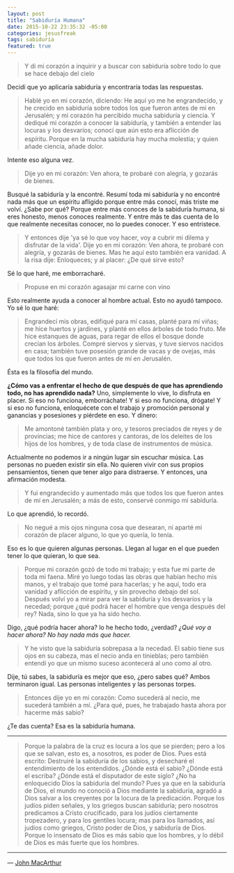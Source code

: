 ```yaml
---
layout: post
title: "Sabiduría Humana"
date: 2015-10-22 23:35:32 -05:00
categories: jesusfreak
tags: sabiduría
featured: true
---
```

> Y di mi corazón a inquirir y a buscar con sabiduría sobre todo lo que se hace debajo del cielo

Decidí que yo aplicaría sabiduría y encontraría todas las respuestas.

> Hablé yo en mi corazón, diciendo: He aquí yo me he engrandecido, y he crecido en sabiduría sobre todos los que fueron antes de mí en Jerusalén; y mi corazón ha percibido mucha sabiduría y ciencia. Y dediqué mi corazón a conocer la sabiduría, y también a entender las locuras y los desvaríos; conocí que aún esto era aflicción de espíritu.<b><sup> </sup></b>Porque en la mucha sabiduría hay mucha molestia; y quien añade ciencia, añade dolor.

Intente eso alguna vez.

> Dije yo en mi corazón: Ven ahora, te probaré con alegría, y gozarás de bienes.

Busqué la sabiduría y la encontré. Resumí toda mi sabiduría y no encontré nada más que un espíritu afligido porque entre más conocí, más triste me volví. ¿Sabe por qué? Porque entre más conoces de la sabiduría humana, si eres honesto, menos conoces realmente. Y entre más te das cuenta de lo que realmente necesitas conocer, no lo puedes conocer. Y eso entristece.

> Y entonces dije 'ya sé lo que voy hacer, voy a cubrir mi dilema y disfrutar de la vida'. Dije yo en mi corazón: Ven ahora, te probaré con alegría, y gozarás de bienes. Mas he aquí esto también era vanidad. A la risa dije: Enloqueces; y al placer: ¿De qué sirve esto?

Sé lo que haré, me emborracharé.

> Propuse en mi corazón agasajar mi carne con vino

Esto realmente ayuda a conocer al hombre actual. Esto no ayudó tampoco. Yo sé lo que haré:

> Engrandecí mis obras, edifiqué para mí casas, planté para mí viñas; me hice huertos y jardines, y planté en ellos árboles de todo fruto. Me hice estanques de aguas, para regar de ellos el bosque donde crecían los árboles. Compré siervos y siervas, y tuve siervos nacidos en casa; también tuve posesión grande de vacas y de ovejas, más que todos los que fueron antes de mí en Jerusalén.

Ésta es la filosofía del mundo.

**¿Cómo vas a enfrentar el hecho de que después de que has aprendiendo todo, no has aprendido nada?** Uno, simplemente lo vive, lo disfruta en placer. Si eso no funciona, emborráchate! Y si eso no funciona, drógate! Y si eso no funciona, enloquécete con el trabajo y promoción personal y ganancias y posesiones y piérdete en eso. Y dinero:

> Me amontoné también plata y oro, y tesoros preciados de reyes y de provincias; me hice de cantores y cantoras, de los deleites de los hijos de los hombres, y de toda clase de instrumentos de música.

Actualmente no podemos ir a ningún lugar sin escuchar música. Las personas no pueden existir sin ella. No quieren vivir con sus propios pensamientos, tienen que tener algo para distraerse. Y entonces, una afirmación modesta.

> Y fui engrandecido y aumentado más que todos los que fueron antes de mí en Jerusalén; a más de esto, conservé conmigo mi sabiduría.

Lo que aprendió, lo recordó.

> No negué a mis ojos ninguna cosa que desearan, ni aparté mi corazón de placer alguno, lo que yo quería, lo tenía.

Eso es lo que quieren algunas personas. Llegan al lugar en el que pueden tener lo que quieran, lo que sea.

> Porque mi corazón gozó de todo mi trabajo; y esta fue mi parte de toda mi faena. Miré yo luego todas las obras que habían hecho mis manos, y el trabajo que tomé para hacerlas; y he aquí, todo era vanidad y aflicción de espíritu, y sin provecho debajo del sol. Después volví yo a mirar para ver la sabiduría y los desvaríos y la necedad; porque ¿qué podrá hacer el hombre que venga después del rey? Nada, sino lo que ya ha sido hecho.

Digo, ¿qué podría hacer ahora? lo he hecho todo, ¿verdad? *¿Qué voy a hacer ahora? No hay nada más que hacer.*

> Y he visto que la sabiduría sobrepasa a la necedad. El sabio tiene sus ojos en su cabeza, mas el necio anda en tinieblas; pero también entendí yo que un mismo suceso acontecerá al uno como al otro.

Dije, tú sabes, la sabiduría es mejor que eso, ¿pero sabes qué? Ambos terminaron igual. Las personas inteligentes y las personas torpes.

> Entonces dije yo en mi corazón: Como sucederá al necio, me sucederá también a mí. ¿Para qué, pues, he trabajado hasta ahora por hacerme más sabio?

¿Te das cuenta? Esa es la sabiduría humana.

***

> Porque la palabra de la cruz es locura a los que se pierden; pero a los que se salvan, esto es, a nosotros, es poder de Dios. Pues está escrito: Destruiré la sabiduría de los sabios, y desecharé el entendimiento de los entendidos.
¿Dónde está el sabio? ¿Dónde está el escriba? ¿Dónde está el disputador de este siglo? ¿No ha enloquecido Dios la sabiduría del mundo?
Pues ya que en la sabiduría de Dios, el mundo no conoció a Dios mediante la sabiduría, agradó a Dios salvar a los creyentes por la locura de la predicación. Porque los judíos piden señales, y los griegos buscan sabiduría; pero nosotros predicamos a Cristo crucificado, para los judíos ciertamente tropezadero, y para los gentiles locura; mas para los llamados, así judíos como griegos, Cristo poder de Dios, y sabiduría de Dios.
Porque lo insensato de Dios es más sabio que los hombres, y lo débil de Dios es más fuerte que los hombres.

***

— [John MacArthur](http://goo.gl/Pr9wpm)
